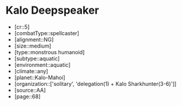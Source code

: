 
# Kalo Deepspeaker

- [cr::5]
- [combatType::spellcaster]
- [alignment::NG]
- [size::medium]
- [type::monstrous humanoid]
- [subtype::aquatic]
- [environment::aquatic]
- [climate::any]
- [planet::Kalo-Mahoi]
- [organization::['solitary', 'delegation(1) + Kalo Sharkhunter(3-6)']]
- [source::AA]
- [page::68]
